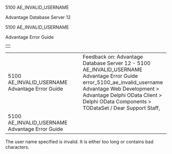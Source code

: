 5100 AE\_INVALID\_USERNAME




Advantage Database Server 12  

5100 AE\_INVALID\_USERNAME

Advantage Error Guide

|  |
| --- |
|  |

|  |  |  |  |  |
| --- | --- | --- | --- | --- |
| 5100 AE\_INVALID\_USERNAME  Advantage Error Guide |  |  | Feedback on: Advantage Database Server 12 - 5100 AE\_INVALID\_USERNAME Advantage Error Guide error\_5100\_ae\_invalid\_username Advantage Web Development > Advantage Delphi OData Client > Delphi OData Components > TODataSet / Dear Support Staff, |  |
| 5100 AE\_INVALID\_USERNAME  Advantage Error Guide |  |  |  |  |

The user name specified is invalid. It is either too long or contains bad characters.